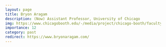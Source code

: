 ```yaml
---
layout: page
title: Bryon Aragam
description: (Now) Assistant Professor, University of Chicago
img: https://www.chicagobooth.edu/-/media/project/chicago-booth/faculty-and-insights/faculty/aragram-byron/chicago-booth-aragam-bryon.jpg?cx=0.63&cy=0.36&cw=749&ch=940&hash=6655CF38DEABCC2F1AC0E26F5F2A3082
importance: 12
category: past
redirect: https://www.bryonaragam.com/
---
```

